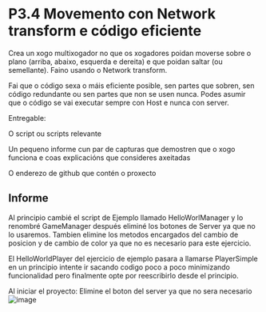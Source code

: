 # P3.4 Movemento con Network transform e código eficiente

Crea un xogo multixogador no que os xogadores poidan moverse sobre o plano (arriba, abaixo, esquerda e dereita) e que poidan saltar (ou semellante). Faino usando o Network transform.

Fai que o código sexa o máis eficiente posible, sen partes que sobren, sen código redundante ou sen partes que non se usen nunca. Podes asumir que o código se vai executar sempre con Host e nunca con server.

Entregable:

O script ou scripts relevante

Un pequeno informe cun par de capturas que demostren que o xogo funciona e coas explicacións que consideres axeitadas

O enderezo de github que contén o proxecto


## Informe

Al principio cambié el script de Ejemplo llamado HelloWorlManager y lo renombré GameManager después eliminé los botones de Server ya que no lo usaremos. Tambien elimine los metodos encargados del cambio de posicion y de cambio de color ya que no es necesario para este ejercicio.

El HelloWorldPlayer del ejercicio de ejemplo pasara a llamarse PlayerSimple en un principio intente ir sacando codigo poco a poco minimizando funcionalidad pero finalmente opte por reescribirlo desde el principio. 

Al iniciar el proyecto:
Elimine el boton del server ya que no sera necesario
![image](https://github.com/9RACHA/P3.4-Salto/assets/66274956/ebcb03b7-abc9-45c2-a3fa-8ea321d62a58)


